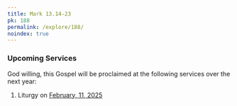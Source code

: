 ```yaml
---
title: Mark 13.14-23
pk: 188
permalink: /explore/188/
noindex: true
---
```


### Upcoming Services

God willing, this Gospel will be proclaimed at the following services over the next year:


1. Liturgy on [February, 11, 2025](https://orthocal.info/readings/gregorian/2025/02/11/)

